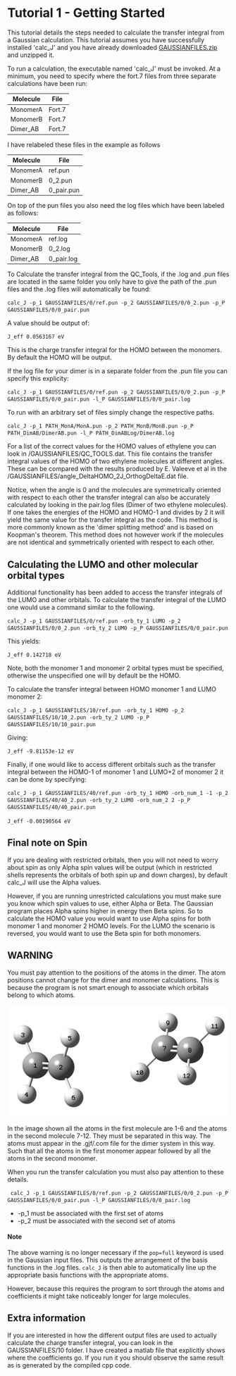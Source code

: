 # Tutorial 1 - Getting Started

This tutorial details the steps needed to calculate the transfer integral from a Gaussian calculation. This tutorial assumes you have successfully installed 'calc_J' and you have already downloaded [GAUSSIANFILES.zip](https://drive.google.com/file/d/1rCsj_jpMyE0S0cokFJDyBSA0aPNiIHNb/view?usp=sharing) and unzipped it.

To run a calculation, the executable named 'calc_J' must be invoked. At a minimum, you need to specify where the fort.7 files from three separate calculations have been run:

| Molecule | File   |
| -------- | ------ |
| MonomerA | Fort.7 |
| MonomerB | Fort.7 |
| Dimer_AB | Fort.7 |

I have relabeled these files in the example as follows

| Molecule | File       |
| -------- | ---------- |
| MonomerA | ref.pun    |
| MonomerB | 0_2.pun    |
| Dimer_AB | 0_pair.pun |

On top of the pun files you also need the log files which have been labeled as follows:

| Molecule | File       |
| -------- | ---------- |
| MonomerA | ref.log    |
| MonomerB | 0_2.log    |
| Dimer_AB | 0_pair.log |

To Calculate the transfer integral from the QC_Tools, if the .log and .pun files are located in the same folder you only have to give the path of the .pun files and the .log files will automatically be found:

    calc_J -p_1 GAUSSIANFILES/0/ref.pun -p_2 GAUSSIANFILES/0/0_2.pun -p_P GAUSSIANFILES/0/0_pair.pun 

A value should be output of:

    J_eff 0.0563167 eV

This is the charge transfer integral for the HOMO between the monomers. By default the HOMO will be output. 

If the log file for your dimer is in a separate folder from the .pun file you can specify this explicity:

    calc_J -p_1 GAUSSIANFILES/0/ref.pun -p_2 GAUSSIANFILES/0/0_2.pun -p_P GAUSSIANFILES/0/0_pair.pun -l_P GAUSSIANFILES/0/0_pair.log

To run with an arbitrary set of files simply change the respective paths.

    calc_J -p_1 PATH_MonA/MonA.pun -p_2 PATH_MonB/MonB.pun -p_P PATH_DimAB/DimerAB.pun -l_P PATH_DimABLog/DimerAB.log

For a list of the correct values for the HOMO values of ethylene you can look in /GAUSSIANFILES/QC_TOOLS.dat. This file contains the transfer integral values of the HOMO of two ethylene molecules at different angles. These can be compared with the results produced by E. Valeeve et al in the /GAUSSIANFILES/angle_DeltaHOMO_2J_OrthogDeltaE.dat file.

Notice, when the angle is 0 and the molecules are symmetrically oriented with respect to each other the transfer integral can also be accurately calculated by looking in the pair.log files (Dimer of two ethylene molecules). If one takes the energies of the HOMO and HOMO-1 and divides by 2 it will yield the same value for the transfer integral as the code. This method is more commonly known as the 'dimer splitting method' and is based on Koopman's theorem. This method does not however work if the molecules are not identical and symmetrically oriented with respect to each other. 

## Calculating the LUMO and other molecular orbital types

Additional functionality has been added to access the transfer integrals of the LUMO and other orbitals. To calculate the transfer integral of the LUMO one would use a command similar to the following. 


    calc_J -p_1 GAUSSIANFILES/0/ref.pun -orb_ty_1 LUMO -p_2 GAUSSIANFILES/0/0_2.pun -orb_ty_2 LUMO -p_P GAUSSIANFILES/0/0_pair.pun 

This yields: 

    J_eff 0.142718 eV

Note, both the monomer 1 and monomer 2 orbital types must be specified, otherwise the unspecified one will by default be the HOMO. 

To calculate the transfer integral between HOMO monomer 1 and LUMO monomer 2:

    calc_J -p_1 GAUSSIANFILES/10/ref.pun -orb_ty_1 HOMO -p_2 GAUSSIANFILES/10/10_2.pun -orb_ty_2 LUMO -p_P GAUSSIANFILES/10/10_pair.pun 

Giving:

    J_eff -9.81153e-12 eV

Finally, if one would like to access different orbitals such as the transfer integral between the HOMO-1 of monomer 1 and LUMO+2 of monomer 2 it can be done by specifying: 

    calc_J -p_1 GAUSSIANFILES/40/ref.pun -orb_ty_1 HOMO -orb_num_1 -1 -p_2 GAUSSIANFILES/40/40_2.pun -orb_ty_2 LUMO -orb_num_2 2 -p_P GAUSSIANFILES/40/40_pair.pun

    J_eff -0.00190564 eV

## Final note on Spin

If you are dealing with restricted orbitals, then you will not need to worry about spin as only Alpha spin values will be output (which in restricted shells represents the orbitals of both spin up and down charges), by default calc_J will use the Alpha values. 

However, if you are running unrestricted calculations you must make sure you know which spin values to use, either Alpha or Beta. The Gaussian program places Alpha spins higher in energy then Beta spins. So to calculate the HOMO value you would want to use Alpha spins for both monomer 1 and monomer 2 HOMO levels. For the LUMO the scenario is reversed, you would want to use the Beta spin for both monomers. 

## WARNING

You must pay attention to the positions of the atoms in the dimer. The atom positions cannot change for the dimer and monomer calculations. This is because the program is not smart enough to associate which orbitals belong to which atoms. 

![Image of dimer of two ethane molecules](https://github.com/JoshuaSBrown/QC_Tools/blob/figures/40.jpg)

In the image shown all the atoms in the first molecule are 1-6 and the atoms in the second molecule 7-12. They must be separated in this way. The atoms must appear in the .gjf/.com file for the dimer system in this way. Such that all the atoms in the first monomer appear followed by all the atoms in the second monomer. 

When you run the transfer calculation you must also pay attention to these details.

     calc_J -p_1 GAUSSIANFILES/0/ref.pun -p_2 GAUSSIANFILES/0/0_2.pun -p_P GAUSSIANFILES/0/0_pair.pun -l_P GAUSSIANFILES/0/0_pair.log

   * -p_1 must be associated with the first set of atoms
   * -p_2 must be associated with the second set of atoms

#### Note

The above warning is no longer necessary if the `pop=full` keyword is used in the Gaussian input files.  This outputs the arrangement of the basis functions in the .log files. `calc_J` is then able to automatically line up the appropriate basis functions with the appropriate atoms. 

However, because this requires the program to sort through the atoms and coefficients it might take noticeably longer for large molecules. 

## Extra information

If you are interested in how the different output files are used to actually calculate the charge transfer integral, you can look in the GAUSSIANFILES/10 folder. I have created a matlab file that explicitly shows where the coefficients go. If you run it you should observe the same result as is generated by the compiled cpp code. 
